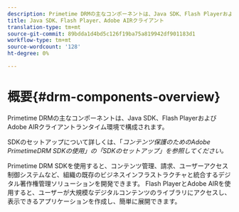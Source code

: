 ```yaml
---
description: Primetime DRMの主なコンポーネントは、Java SDK、Flash PlayerおよびAdobe AIRクライアントランタイム環境で構成されます。
title: Java SDK、Flash Player、Adobe AIRクライアント
translation-type: tm+mt
source-git-commit: 89bdda1d4bd5c126f19ba75a819942df901183d1
workflow-type: tm+mt
source-wordcount: '128'
ht-degree: 0%

---
```



# 概要{#drm-components-overview}

Primetime DRMの主なコンポーネントは、Java SDK、Flash PlayerおよびAdobe AIRクライアントランタイム環境で構成されます。

SDKのセットアップについて詳しくは、「*コンテンツ保護のためのAdobe PrimetimeDRM SDKの使用」の「SDKのセットアップ」を参照してください。*

Primetime DRM SDKを使用すると、コンテンツ管理、請求、ユーザーアクセス制御システムなど、組織の既存のビジネスインフラストラクチャと統合するデジタル著作権管理ソリューションを開発できます。 Flash PlayerとAdobe AIRを使用すると、ユーザーが大規模なデジタルコンテンツのライブラリにアクセスし、表示できるアプリケーションを作成し、簡単に展開できます。
